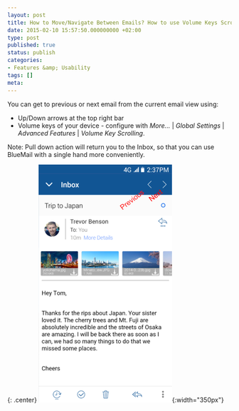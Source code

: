 ```yaml
---
layout: post
title: How to Move/Navigate Between Emails? How to use Volume Keys Scrolling?
date: 2015-02-10 15:57:50.000000000 +02:00
type: post
published: true
status: publish
categories:
- Features &amp; Usability
tags: []
meta:
---
```


You can get to previous or next email from the current email view using:

* Up/Down arrows at the top right bar
* Volume keys of your device - configure with *More...* \| *Global Settings* \| *Advanced Features* \| *Volume Key Scrolling*.

Note: Pull down action will return you to the Inbox, so that you can use BlueMail with a single hand more conveniently.

{: .center}
![BlueMail Scroll](/assets/BlueMail_scroll.png){:width="350px"}